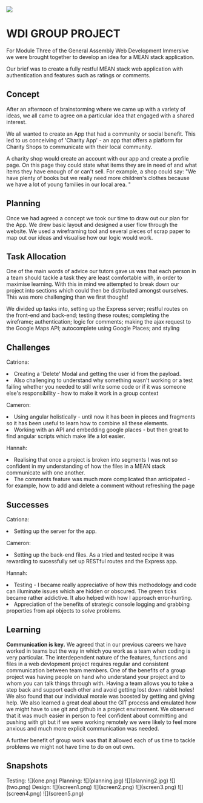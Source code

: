 <img src="https://ga-dash.s3.amazonaws.com/production/assets/logo-9f88ae6c9c3871690e33280fcf557f33.png">

<h1>WDI GROUP PROJECT</h1>

<p>For Module Three of the General Assembly Web Development Immersive we were brought together to develop an idea for a MEAN stack application.</p>

<p>Our brief was to create a fully restful MEAN stack web application with authentication and features such as ratings or comments.</p>


<h2>Concept</h2>
<p>After an afternoon of brainstorming where we came up with a variety of ideas, we all came to agree on a particular idea that engaged with a shared interest.</p>

<p>We all wanted to create an App that had a community or social benefit. This led to us conceiving of 'Charity App' - an app that offers a platform for Charity Shops to communicate with their local community. </p>

<p>A charity shop would create an account with our app and create a profile page. On this page they could state what items they are in need of and what items they have enough of or can't sell. For example, a shop could say: "We have plenty of books but we really need more children's clothes because we have a lot of young families in our local area. "</p>

<h2>Planning</h2>
<p>Once we had agreed a concept we took our time to draw out our plan for the App. We drew basic layout and designed a user flow through the website. We used a wireframing tool and several pieces of scrap paper to map out our ideas and visualise how our logic would work.</p>

<h2>Task Allocation</h2>
<p>One of the main words of advice our tutors gave us was that each person in a team should tackle a task they are least comfortable with, in order to maximise learning. With this in mind we attempted to break down our project into sections which could then be distributed amongst ourselves. This was more challenging than we first thought!</p>

<p>We divided up tasks into, setting up the Express server; restful routes on the front-end and back-end; testing these routes; completing the wireframe; authentication; logic for comments; making the ajax request to the Google Maps API; autocomplete using Google Places; and styling</p>

<h2>Challenges</h2>
<p>Catriona:
<li>Creating a 'Delete' Modal and getting the user id from the payload. </li>
<li>Also challenging to understand why something wasn't working or a test failing whether you needed to still write some code or if it was someone else's responsibility - how to make it work in a group context</li></p>
<p>Cameron:
<li>Using angular holistically - until now it has been in pieces and fragments so it has been useful to learn how to combine all these elements.
<li>Working with an API and embedding google places - but then great to find angular scripts which make life a lot easier.</li>
</p>
<p>Hannah:
<li>Realising that once a project is broken into segments I was not so confident in my understanding of how the files in a MEAN stack communicate with one another. </li>
<li>The comments feature was much more complicated than anticipated - for example, how to add and delete a comment without refreshing the page</li>

</p>

<h2>Successes</h2>
<p>
Catriona:
<li>Setting up the server for the app. </li>
</p>
<p>
Cameron:
<li>Setting up the back-end files. As a tried and tested recipe it was rewarding to sucessfully set up RESTful routes and the Express app. </li>
</p>

<p>
Hannah:
<li>Testing - I became really appreciative of how this methodology and code can illuminate issues which are hidden or obscured. The green ticks became rather addictive. It also helped with how I approach error-hunting. </li>
<li>Appreciation of the benefits of strategic console logging and grabbing properties from api objects to solve problems.</li>
</p>



<h2>Learning</h2>
<p>
<strong>Communication is key.</strong>
We agreed that in our previous careers we have worked in teams but the way in which you work as a team when coding is very particular.
The interdependent nature of the features, functions and files in a web devlopment project requires regular and consistent communication between team members.
One of the benefits of a group project was having people on hand who understand your project and to whom you can talk things through with. Having a team allows you to take a step back and support each other and avoid getting lost down  rabbit holes!
We also found that our individual morale was boosted by getting and giving help.
We also learned a great deal about the GIT process and emulated how we might have to use git and github in a project environment. We observed that it was much easier in person to feel confident about committing and pushing with git but if we were working remotely we were likely to feel more anxious and much more explicit communication was needed.

A further benefit of group work was that it allowed each of us time to tackle problems we might not have time to do on out own.
</p>

<h2>Snapshots</h2>
Testing:
![](one.png)
Planning:
![](planning.jpg)
![](planning2.jpg)
![](two.png)
Design:
![](screen1.png)
![](screen2.png)
![](screen3.png)
![](screen4.png)
![](screen5.png)
